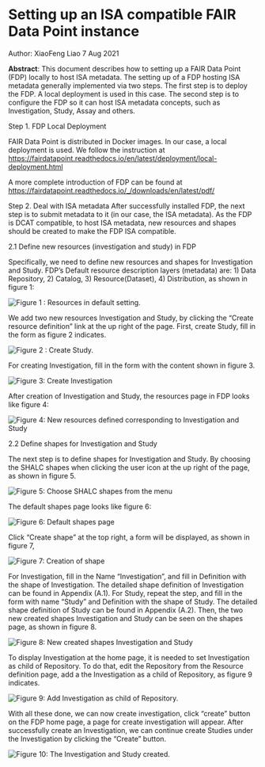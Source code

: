 # Setting up an ISA compatible FAIR Data Point instance

Author: XiaoFeng Liao
7 Aug 2021

**Abstract**: This document describes how to setting up a FAIR Data Point (FDP) locally to host ISA metadata. The setting up of a FDP hosting ISA metadata generally implemented via two steps. The first step is to deploy the FDP. A local deployment is used in this case. The second step is to configure the FDP so it can host ISA metadata concepts, such as Investigation, Study, Assay and others.



Step 1. FDP Local Deployment

FAIR Data Point is distributed in Docker images. In our case, a local deployment is used. We follow the instruction at
https://fairdatapoint.readthedocs.io/en/latest/deployment/local-deployment.html

A more complete introduction of FDP can be found at https://fairdatapoint.readthedocs.io/_/downloads/en/latest/pdf/


Step 2. Deal with ISA metadata
After successfully installed FDP, the next step is to submit metadata to it (in our case, the ISA metadata). As the FDP is DCAT compatible, to host ISA metadata, new resources and shapes should be created to make the FDP ISA compatible.

2.1 Define new resources (investigation and study) in FDP

Specifically, we need to define new resources and shapes for Investigation and Study. FDP’s Default resource description layers (metadata) are: 1) Data Repository, 2) Catalog, 3) Resource(Dataset), 4) Distribution, as shown in figure 1:

![Figure 1 : Resources in default setting.](https://github.com/xiaofengleo/FAIRDataCube/blob/main/imgs/fig1.png)

We add two new resources Investigation and Study, by clicking the “Create resource definition” link at the up right of the page. 
First, create Study, fill in the form as figure 2 indicates.

![Figure 2 : Create Study.](https://github.com/xiaofengleo/FAIRDataCube/blob/main/imgs/fig2.png)

For creating Investigation, fill in the form with the content shown in figure 3.

![Figure 3: Create Investigation](https://github.com/xiaofengleo/FAIRDataCube/blob/main/imgs/fig3.png)

After creation of Investigation and Study, the resources page in FDP looks like figure 4:

![Figure 4: New resources defined corresponding to Investigation and Study](https://github.com/xiaofengleo/FAIRDataCube/blob/main/imgs/fig4.png)

2.2 Define shapes for Investigation and Study

The next step is to define shapes for Investigation and Study. By choosing the SHALC shapes when clicking the user icon at the up right of the page,  as shown in figure 5.

![Figure 5: Choose SHALC shapes from the menu](https://github.com/xiaofengleo/FAIRDataCube/blob/main/imgs/fig5.png)

The default shapes page looks like figure 6:

![Figure 6: Default shapes page](https://github.com/xiaofengleo/FAIRDataCube/blob/main/imgs/fig6.png)

Click “Create shape” at the top right, a form will be displayed, as shown in figure 7,

![Figure 7: Creation of shape](https://github.com/xiaofengleo/FAIRDataCube/blob/main/imgs/fig7.png)

For Investigation, fill in the Name “Investigation”, and fill in Definition with the shape of Investigation. The detailed shape definition of Investigation can be found in Appendix (A.1). 
For Study, repeat the step, and fill in the form with name “Study” and Definition with the shape of Study.  The detailed shape definition of Study can be found in Appendix (A.2). 
Then, the two new created  shapes Investigation and Study can be seen on the shapes page, as shown in figure 8.

![Figure 8: New created shapes Investigation and Study](https://github.com/xiaofengleo/FAIRDataCube/blob/main/imgs/fig8.png)

To display Investigation at the home page, it is needed to set Investigation as child of  Repository. To do that, edit the Repository from the Resource definition page, add a the Investigation as a child of Repository, as figure 9 indicates.

![Figure 9: Add Investigation as child of Repository.](https://github.com/xiaofengleo/FAIRDataCube/blob/main/imgs/fig9.png)

With all these done, we can now create investigation, click “create” button on the FDP home page, a page for create investigation will appear.
After successfully create an Investigation, we can continue create Studies under the Investigation by clicking the “Create” button.

![Figure 10: The Investigation and Study created.](https://github.com/xiaofengleo/FAIRDataCube/blob/main/imgs/fig10.png)

